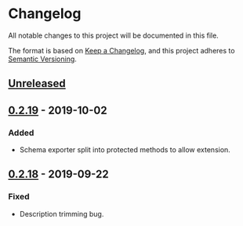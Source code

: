 # Changelog
All notable changes to this project will be documented in this file.

The format is based on [Keep a Changelog](https://keepachangelog.com/en/1.0.0/),
and this project adheres to [Semantic Versioning](https://semver.org/spec/v2.0.0.html).

## [Unreleased]

## [0.2.19] - 2019-10-02

### Added
- Schema exporter split into protected methods to allow extension.

## [0.2.18] - 2019-09-22

### Fixed
- Description trimming bug.

[Unreleased]: https://github.com/swaggest/php-code-builder/compare/v0.2.19...HEAD
[0.2.19]: https://github.com/swaggest/php-code-builder/compare/v0.2.18...v0.2.19
[0.2.18]: https://github.com/swaggest/php-code-builder/compare/v0.2.17...v0.2.18
